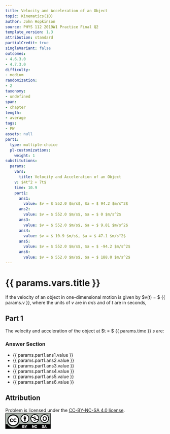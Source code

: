 ```yaml
---
title: Velocity and Acceleration of an Object
topic: Kinematics(1D)
author: John Hopkinson
source: PHYS 112 2019W1 Practice Final Q2
template_version: 1.3
attribution: standard
partialCredit: true
singleVariant: false
outcomes:
- 4.6.3.0
- 4.7.3.0
difficulty:
- medium
randomization:
- 2
taxonomy:
- undefined
span:
- chapter
length:
- average
tags:
- PW
assets: null
part1:
  type: multiple-choice
  pl-customizations:
    weight: 1
substitutions:
  params:
    vars:
      title: Velocity and Acceleration of an Object
    v: $4t^2 + 7t$
    time: 10.9
    part1:
      ans1:
        value: $v = $ 552.0 $m/s$, $a = $ 94.2 $m/s^2$
      ans2:
        value: $v = $ 552.0 $m/s$, $a = $ 0 $m/s^2$
      ans3:
        value: $v = $ 552.0 $m/s$, $a = $ 9.81 $m/s^2$
      ans4:
        value: $v = $ 10.9 $m/s$, $a = $ 47.1 $m/s^2$
      ans5:
        value: $v = $ 552.0 $m/s$, $a = $ -94.2 $m/s^2$
      ans6:
        value: $v = $ 552.0 $m/s$, $a = $ 188.0 $m/s^2$
---
```

# {{ params.vars.title }}
If the velocity of an object in one-dimensional motion is given by $v(t) = $ {{ params.v }}, where the units of $v$ are in $m/s$ and of $t$ are in seconds,

## Part 1

The velocity and acceleration of the object at $t = $ {{ params.time }} $s$ are:

### Answer Section

- {{ params.part1.ans1.value }}
- {{ params.part1.ans2.value }}
- {{ params.part1.ans3.value }}
- {{ params.part1.ans4.value }}
- {{ params.part1.ans5.value }}
- {{ params.part1.ans6.value }}

## Attribution

Problem is licensed under the [CC-BY-NC-SA 4.0 license](https://creativecommons.org/licenses/by-nc-sa/4.0/).<br> ![The Creative Commons 4.0 license requiring attribution-BY, non-commercial-NC, and share-alike-SA license.](https://raw.githubusercontent.com/firasm/bits/master/by-nc-sa.png)